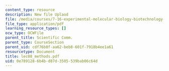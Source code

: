 ```yaml
---
content_type: resource
description: New file Uplaod
file: /media/courses/7-16-experimental-molecular-biology-biotechnology-ii-spring-2005/0e7891286b4bd87d3505539bab06c64d_lec08_methods.pdf
file_type: application/pdf
learning_resource_types: []
ocw_type: OCWFile
parent_title: Scientific Comm.
parent_type: CourseSection
parent_uid: cdf76b8f-aa62-beb8-601f-7918b4ee1a61
resourcetype: Document
title: lec08_methods.pdf
uid: 0e789128-6b4b-d87d-3505-539bab06c64d
---
```

